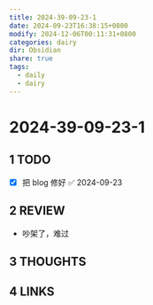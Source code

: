 ```yaml
---
title: 2024-39-09-23-1
date: 2024-09-23T16:38:15+0800
modify: 2024-12-06T00:11:31+0800
categories: dairy
dir: Obsidian
share: true
tags:
  - daily
  - dairy
---
```


# 2024-39-09-23-1

## 1 TODO

- [x] 把 blog 修好 ✅ 2024-09-23

## 2 REVIEW

- 吵架了，难过

## 3 THOUGHTS

## 4 LINKS